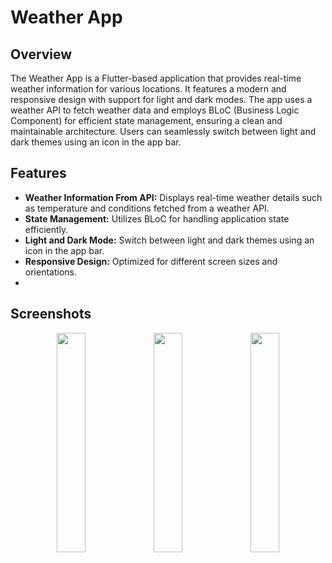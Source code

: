 # Weather App

## Overview

The Weather App is a Flutter-based application that provides real-time weather information for various locations. It features a modern and responsive design with support for light and dark modes. The app uses a weather API to fetch weather data and employs BLoC (Business Logic Component) for efficient state management, ensuring a clean and maintainable architecture. Users can seamlessly switch between light and dark themes using an icon in the app bar.

## Features

- **Weather Information From API:** Displays real-time weather details such as temperature and conditions fetched from a weather API.
- **State Management:** Utilizes BLoC for handling application state efficiently.
- **Light and Dark Mode:** Switch between light and dark themes using an icon in the app bar.
- **Responsive Design:** Optimized for different screen sizes and orientations.
- 

## Screenshots

<p align="center">
  <img src="https://github.com/user-attachments/assets/5635434b-9e6a-4e1b-93b7-a62c9b520b86" width="30%" />
  <img src="https://github.com/user-attachments/assets/57c64ea1-ea1c-4982-807b-84997f557e75" width="30%" />
  <img src="https://github.com/user-attachments/assets/f1092370-ab72-4c7b-b505-19b1149a98b4" width="30%" />
</p>


